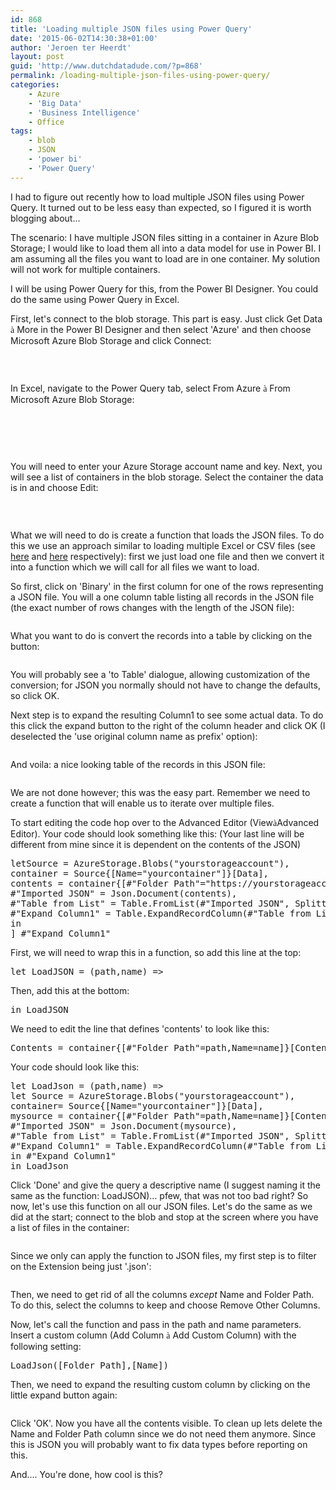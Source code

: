 ```yaml
---
id: 868
title: 'Loading multiple JSON files using Power Query'
date: '2015-06-02T14:30:38+01:00'
author: 'Jeroen ter Heerdt'
layout: post
guid: 'http://www.dutchdatadude.com/?p=868'
permalink: /loading-multiple-json-files-using-power-query/
categories:
    - Azure
    - 'Big Data'
    - 'Business Intelligence'
    - Office
tags:
    - blob
    - JSON
    - 'power bi'
    - 'Power Query'
---
```


I had to figure out recently how to load multiple JSON files using Power Query. It turned out to be less easy than expected, so I figured it is worth blogging about…

The scenario: I have multiple JSON files sitting in a container in Azure Blob Storage; I would like to load them all into a data model for use in Power BI. I am assuming all the files you want to load are in one container. My solution will not work for multiple containers.

I will be using Power Query for this, from the Power BI Designer. You could do the same using Power Query in Excel.

First, let's connect to the blob storage. This part is easy. Just click Get Data <span style="font-family: Wingdings;">à</span> More in the Power BI Designer and then select 'Azure' and then choose Microsoft Azure Blob Storage and click Connect:

<img src="../wp-content/uploads/2015/05/052615_1421_Loadingmult1.png" alt="" />

&nbsp;

In Excel, navigate to the Power Query tab, select From Azure <span style="font-family: Wingdings;">à</span> From Microsoft Azure Blob Storage:

&nbsp;

<img src="../wp-content/uploads/2015/05/052615_1421_Loadingmult2.png" alt="" />

&nbsp;

You will need to enter your Azure Storage account name and key. Next, you will see a list of containers in the blob storage. Select the container the data is in and choose Edit:

<img src="../wp-content/uploads/2015/05/052615_1421_Loadingmult3.png" alt="" />

&nbsp;

What we will need to do is create a function that loads the JSON files. To do this we use an approach similar to loading multiple Excel or CSV files (see <a href="http://www.dutchdatadude.com/combining-excel-files-using-power-query-for-excel/">here</a> and <a href="http://www.dutchdatadude.com/combining-text-csv-files-using-power-query-for-excel/">here</a> respectively): first we just load one file and then we convert it into a function which we will call for all files we want to load.

So first, click on 'Binary' in the first column for one of the rows representing a JSON file. You will a one column table listing all records in the JSON file (the exact number of rows changes with the length of the JSON file):

<img src="../wp-content/uploads/2015/05/052615_1421_Loadingmult4.png" alt="" />

What you want to do is convert the records into a table by clicking on the button:

<img src="../wp-content/uploads/2015/05/052615_1421_Loadingmult5.png" alt="" />

You will probably see a 'to Table' dialogue, allowing customization of the conversion; for JSON you normally should not have to change the defaults, so click OK.

Next step is to expand the resulting Column1 to see some actual data. To do this click the expand button to the right of the column header and click OK (I deselected the 'use original column name as prefix' option):

<img src="../wp-content/uploads/2015/05/052615_1421_Loadingmult6.png" alt="" />

And voila: a nice looking table of the records in this JSON file:

<img src="../wp-content/uploads/2015/05/052615_1421_Loadingmult7.png" alt="" />

We are not done however; this was the easy part. Remember we need to create a function that will enable us to iterate over multiple files.

To start editing the code hop over to the Advanced Editor (View<span style="font-family: Wingdings;">à</span>Advanced Editor). Your code should look something like this: (Your last line will be different from mine since it is dependent on the contents of the JSON)
<pre class="lang:c# decode:true ">letSource = AzureStorage.Blobs("yourstorageaccount"),
container = Source{[Name="yourcontainer"]}[Data],
contents = container{[#"Folder Path"="https://yourstorageaccount.blob.core.windows.net/test/",Name="yourjsonfilename"]}[Content],
#"Imported JSON" = Json.Document(contents),
#"Table from List" = Table.FromList(#"Imported JSON", Splitter.SplitByNothing(), null, null, ExtraValues.Error),
#"Expand Column1" = Table.ExpandRecordColumn(#"Table from List", "Column1", {"date", "product", "store", "counter", "customer", "amount"}, {"date", "product", "store", "counter", "customer", "amount"})
in
] #"Expand Column1"</pre>
First, we will need to wrap this in a function, so add this line at the top:
<pre class="lang:c# decode:true ">let LoadJSON = (path,name) =&gt;</pre>
Then, add this at the bottom:
<pre class="lang:c# decode:true ">in LoadJSON</pre>
We need to edit the line that defines 'contents' to look like this:
<pre class="lang:c# decode:true ">Contents = container{[#"Folder Path"=path,Name=name]}[Content]</pre>
Your code should look like this:
<pre class="lang:c# decode:true">let LoadJson = (path,name) =&gt;
let Source = AzureStorage.Blobs("yourstorageaccount"),
container= Source{[Name="yourcontainer"]}[Data],
mysource = container{[#"Folder Path"=path,Name=name]}[Content],
#"Imported JSON" = Json.Document(mysource),
#"Table from List" = Table.FromList(#"Imported JSON", Splitter.SplitByNothing(), null, null, ExtraValues.Error),
#"Expand Column1" = Table.ExpandRecordColumn(#"Table from List", "Column1", {"date", "product", "store", "counter", "customer", "amount"}, {"date", "product", "store", "counter", "customer", "amount"})
in #"Expand Column1"
in LoadJson</pre>
Click 'Done' and give the query a descriptive name (I suggest naming it the same as the function: LoadJSON)… pfew, that was not too bad right? So now, let's use this function on all our JSON files. Let's do the same as we did at the start; connect to the blob and stop at the screen where you have a list of files in the container:

<img src="../wp-content/uploads/2015/05/052615_1421_Loadingmult8.png" alt="" />

Since we only can apply the function to JSON files, my first step is to filter on the Extension being just '.json':

<img src="../wp-content/uploads/2015/05/052615_1421_Loadingmult9.png" alt="" />

Then, we need to get rid of all the columns <em>except</em> Name and Folder Path. To do this, select the columns to keep and choose Remove Other Columns.

Now, let's call the function and pass in the path and name parameters. Insert a custom column (Add Column <span style="font-family: Wingdings;">à</span> Add Custom Column) with the following setting:
<pre class="lang:c# decode:true ">LoadJson([Folder Path],[Name])</pre>
Then, we need to expand the resulting custom column by clicking on the little expand button again:

<img src="../wp-content/uploads/2015/05/052615_1421_Loadingmult10.png" alt="" />

Click 'OK'. Now you have all the contents visible. To clean up lets delete the Name and Folder Path column since we do not need them anymore. Since this is JSON you will probably want to fix data types before reporting on this.

And…. You're done, how cool is this?